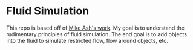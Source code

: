 # Fluid Simulation
This repo is based off of [Mike Ash's work](https://www.mikeash.com/pyblog/fluid-simulation-for-dummies.html).
My goal is to understand the rudimentary principles of fluid simulation. The end goal is to add objects into the fluid to simulate restricted flow, flow around objects, etc.


